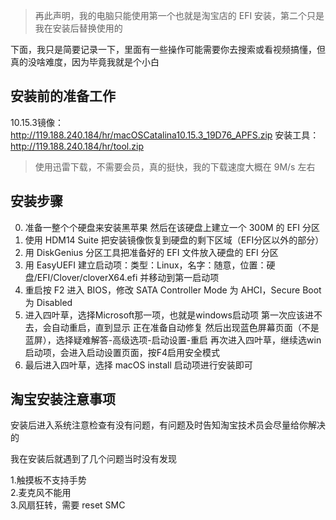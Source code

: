 > 再此声明，我的电脑只能使用第一个也就是淘宝店的 EFI 安装，第二个只是我在安装后替换使用的

下面，我只是简要记录一下，里面有一些操作可能需要你去搜索或看视频搞懂，但真的没啥难度，因为毕竟我就是个小白

## 安装前的准备工作

10.15.3镜像：http://119.188.240.184/hr/macOSCatalina10.15.3_19D76_APFS.zip
安装工具：http://119.188.240.184/hr/tool.zip

> 使用迅雷下载，不需要会员，真的挺快，我的下载速度大概在 9M/s 左右

## 安装步骤

0. 准备一整个个硬盘来安装黑苹果
   然后在该硬盘上建立一个 300M 的 EFI 分区
1. 使用 HDM14 Suite 把安装镜像恢复到硬盘的剩下区域（EFI分区以外的部分）
2. 用 DiskGenius 分区工具把准备好的 EFI 文件放入硬盘的 EFI 分区
3. 用 EasyUEFI 建立启动项：类型：Linux，名字：随意，位置：硬盘/EFI/Clover/cloverX64.efi
   并移动到第一启动项
4. 重启按 F2 进入 BIOS，修改 SATA Controller Mode 为 AHCI，Secure Boot 为 Disabled
5. 进入四叶草，选择Microsoft那一项，也就是windows启动项
   第一次应该进不去，会自动重启，直到显示 正在准备自动修复
   然后出现蓝色屏幕页面（不是蓝屏），选择疑难解答-高级选项-启动设置-重启
   再次进入四叶草，继续选win启动项，会进入启动设置页面，按F4启用安全模式
6. 最后进入四叶草，选择 macOS install 启动项进行安装即可

## 淘宝安装注意事项

安装后进入系统注意检查有没有问题，有问题及时告知淘宝技术员会尽量给你解决的      

我在安装后就遇到了几个问题当时没有发现

1.触摸板不支持手势      
2.麦克风不能用      
3.风扇狂转，需要 reset SMC   